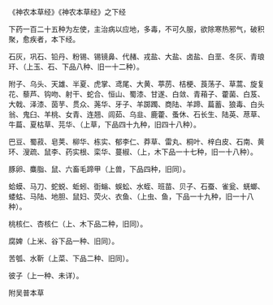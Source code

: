 《神农本草经》《神农本草经》之下经

下药一百二十五种为左使，主治病以应地，多毒，不可久服，欲除寒热邪气，破积聚，愈疾者，本下经。

石灰，巩石、铅丹、粉锡、锡镜鼻、代赭、戎盐、大盐、卤盐、白垩、冬灰、青琅玕、（上玉、石、下品八种、旧一十二种）。

附子、乌头、天雄、半夏、虎掌、鸢尾、大黄、葶苈、桔梗、莨荡子、草蒿、旋复花、藜芦、钩吻、射干、蛇合、恒山、蜀漆、甘遂、白敛、青葙子、藿菌、白芨、大戟、泽漆、茵芋、贯众、荛华、牙子、羊踯躅、商陆、羊蹄、萹蓄、狼毒、白头翁、鬼臼、羊桃、女青、连翘、闾茹、乌韭、鹿藿、蚤休、石长生、陆英、荩草、牛萹、夏枯草、芫华、（上草，下品四十九种，旧四十八种）。

巴豆、蜀菽、皂荚、柳华、栋实、郁李仁、莽草、雷丸、桐叶、梓白皮、石南、黄环、溲疏、鼠李、药实根、栾华、蔓椒、（上，木下品一十七种，旧一十八种）。

豚卵、麋脂、鼠、六畜毛蹄甲（上兽，下品四种，旧同）。

蛤蟆、马刀、蛇蜕、蚯蚓、衘螉、蜈蚣、水蛭、班苗、贝子、石蚕、雀瓮、蜣螂、蝼蛄、马陆、地胆、鼠妇、荧火、衣鱼、（上虫、鱼，下品一十九种，旧一十八种）。

桃核仁、杏核仁（上、木下品二种，旧同）。

腐婢（上米、谷下品一种、旧同）。

苦瓠、水靳（上菜、下品二种、旧同）。

彼子（上一种、未详）。

附吴普本草

